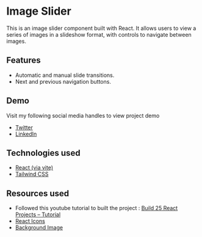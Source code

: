 # Image Slider

This is an image slider component built with React. It allows users to view a series of images in a slideshow format, with controls to navigate between images.

## Features

- Automatic and manual slide transitions.
- Next and previous navigation buttons.

## Demo

Visit my following social media handles to view project demo

- [Twitter](https://x.com/RCOM363/status/1789709952497643566)
- [LinkedIn](https://www.linkedin.com/posts/rahul-lankeppanavar-bb3260264_react-learninpublic-github-activity-7195479807164358656-H_xn?utm_source=share&utm_medium=member_desktop)

## Technologies used

- [React (via vite)](https://vitejs.dev/guide/)
- [Tailwind CSS](https://tailwindcss.com/docs/guides/vite)

## Resources used

- Followed this youtube tutorial to built the project : [Build 25 React Projects – Tutorial](https://youtu.be/5ZdHfJVAY-s?si=upKkzBEcWuJk96df&t=3443)
- [React Icons](https://react-icons.github.io/react-icons/search/#q=arrow)
- [Background Image](https://images.pexels.com/photos/2847648/pexels-photo-2847648.jpeg?auto=compress&cs=tinysrgb&w=1260&h=750&dpr=1)
